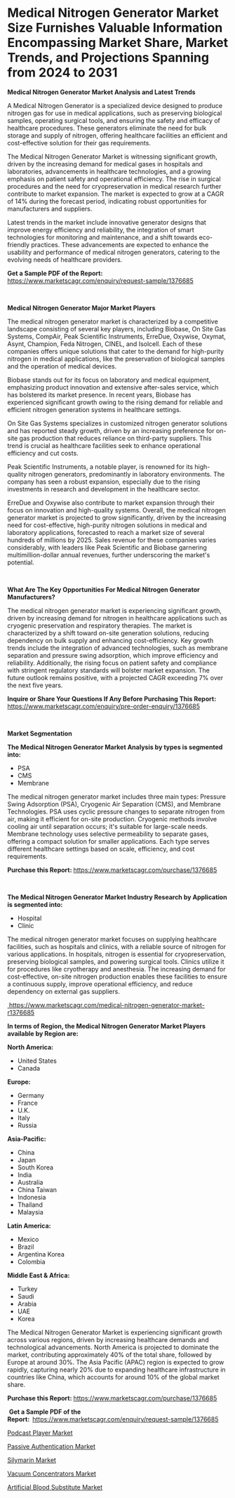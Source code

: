 <p><h1>Medical Nitrogen Generator Market Size Furnishes Valuable Information Encompassing Market Share, Market Trends, and Projections Spanning from 2024 to 2031</h1></p><p><strong>Medical Nitrogen Generator Market Analysis and Latest Trends</strong></p>
<p><p>A Medical Nitrogen Generator is a specialized device designed to produce nitrogen gas for use in medical applications, such as preserving biological samples, operating surgical tools, and ensuring the safety and efficacy of healthcare procedures. These generators eliminate the need for bulk storage and supply of nitrogen, offering healthcare facilities an efficient and cost-effective solution for their gas requirements.</p><p>The Medical Nitrogen Generator Market is witnessing significant growth, driven by the increasing demand for medical gases in hospitals and laboratories, advancements in healthcare technologies, and a growing emphasis on patient safety and operational efficiency. The rise in surgical procedures and the need for cryopreservation in medical research further contribute to market expansion. The market is expected to grow at a CAGR of 14% during the forecast period, indicating robust opportunities for manufacturers and suppliers. </p><p>Latest trends in the market include innovative generator designs that improve energy efficiency and reliability, the integration of smart technologies for monitoring and maintenance, and a shift towards eco-friendly practices. These advancements are expected to enhance the usability and performance of medical nitrogen generators, catering to the evolving needs of healthcare providers.</p></p>
<p><strong>Get a Sample PDF of the Report:&nbsp;</strong> <a href="https://www.marketscagr.com/enquiry/request-sample/1376685?utm_campaign=1284&utm_medium=2&utm_source=Github&utm_content=ia&utm_term=23102024&utm_id=medical-nitrogen-generator">https://www.marketscagr.com/enquiry/request-sample/1376685</a></p>
<p>&nbsp;</p>
<p><strong>Medical Nitrogen Generator Major Market Players</strong></p>
<p><p>The medical nitrogen generator market is characterized by a competitive landscape consisting of several key players, including Biobase, On Site Gas Systems, CompAir, Peak Scientific Instruments, ErreDue, Oxywise, Oxymat, Asynt, Champion, Feda Nitrogen, CINEL, and Isolcell. Each of these companies offers unique solutions that cater to the demand for high-purity nitrogen in medical applications, like the preservation of biological samples and the operation of medical devices.</p><p>Biobase stands out for its focus on laboratory and medical equipment, emphasizing product innovation and extensive after-sales service, which has bolstered its market presence. In recent years, Biobase has experienced significant growth owing to the rising demand for reliable and efficient nitrogen generation systems in healthcare settings.</p><p>On Site Gas Systems specializes in customized nitrogen generator solutions and has reported steady growth, driven by an increasing preference for on-site gas production that reduces reliance on third-party suppliers. This trend is crucial as healthcare facilities seek to enhance operational efficiency and cut costs.</p><p>Peak Scientific Instruments, a notable player, is renowned for its high-quality nitrogen generators, predominantly in laboratory environments. The company has seen a robust expansion, especially due to the rising investments in research and development in the healthcare sector. </p><p>ErreDue and Oxywise also contribute to market expansion through their focus on innovation and high-quality systems. Overall, the medical nitrogen generator market is projected to grow significantly, driven by the increasing need for cost-effective, high-purity nitrogen solutions in medical and laboratory applications, forecasted to reach a market size of several hundreds of millions by 2025. Sales revenue for these companies varies considerably, with leaders like Peak Scientific and Biobase garnering multimillion-dollar annual revenues, further underscoring the market's potential.</p></p>
<p>&nbsp;</p>
<p><strong>What Are The Key Opportunities For Medical Nitrogen Generator Manufacturers?</strong></p>
<p><p>The medical nitrogen generator market is experiencing significant growth, driven by increasing demand for nitrogen in healthcare applications such as cryogenic preservation and respiratory therapies. The market is characterized by a shift toward on-site generation solutions, reducing dependency on bulk supply and enhancing cost-efficiency. Key growth trends include the integration of advanced technologies, such as membrane separation and pressure swing adsorption, which improve efficiency and reliability. Additionally, the rising focus on patient safety and compliance with stringent regulatory standards will bolster market expansion. The future outlook remains positive, with a projected CAGR exceeding 7% over the next five years.</p></p>
<p><strong>Inquire or Share Your Questions If Any Before Purchasing This Report:</strong> <a href="https://www.marketscagr.com/enquiry/pre-order-enquiry/1376685?utm_campaign=1284&utm_medium=2&utm_source=Github&utm_content=ia&utm_term=23102024&utm_id=medical-nitrogen-generator">https://www.marketscagr.com/enquiry/pre-order-enquiry/1376685</a></p>
<p>&nbsp;</p>
<p><strong>Market Segmentation</strong></p>
<p><strong>The Medical Nitrogen Generator Market Analysis by types is segmented into:</strong></p>
<p><ul><li>PSA</li><li>CMS</li><li>Membrane</li></ul></p>
<p><p>The medical nitrogen generator market includes three main types: Pressure Swing Adsorption (PSA), Cryogenic Air Separation (CMS), and Membrane Technologies. PSA uses cyclic pressure changes to separate nitrogen from air, making it efficient for on-site production. Cryogenic methods involve cooling air until separation occurs; it's suitable for large-scale needs. Membrane technology uses selective permeability to separate gases, offering a compact solution for smaller applications. Each type serves different healthcare settings based on scale, efficiency, and cost requirements.</p></p>
<p><strong>Purchase this Report:&nbsp;</strong><a href="https://www.marketscagr.com/purchase/1376685?utm_campaign=1284&utm_medium=2&utm_source=Github&utm_content=ia&utm_term=23102024&utm_id=medical-nitrogen-generator">https://www.marketscagr.com/purchase/1376685</a></p>
<p>&nbsp;</p>
<p><strong>The Medical Nitrogen Generator Market Industry Research by Application is segmented into:</strong></p>
<p><ul><li>Hospital</li><li>Clinic</li></ul></p>
<p><p>The medical nitrogen generator market focuses on supplying healthcare facilities, such as hospitals and clinics, with a reliable source of nitrogen for various applications. In hospitals, nitrogen is essential for cryopreservation, preserving biological samples, and powering surgical tools. Clinics utilize it for procedures like cryotherapy and anesthesia. The increasing demand for cost-effective, on-site nitrogen production enables these facilities to ensure a continuous supply, improve operational efficiency, and reduce dependency on external gas suppliers.</p></p>
<p><a href="https://www.marketscagr.com/medical-nitrogen-generator-market-r1376685?utm_campaign=1284&utm_medium=2&utm_source=Github&utm_content=ia&utm_term=23102024&utm_id=medical-nitrogen-generator">&nbsp;https://www.marketscagr.com/medical-nitrogen-generator-market-r1376685</a></p>
<p><strong>In terms of Region, the Medical Nitrogen Generator Market Players available by Region are:</strong></p>
<p>
    <p> <strong> North America: </strong>
        <ul>
            <li>United States</li>
            <li>Canada</li>
        </ul>
        </p> 
    <p> <strong> Europe: </strong>
        <ul>
            <li>Germany</li>
            <li>France</li>
            <li>U.K.</li>
            <li>Italy</li>
            <li>Russia</li>
        </ul>
        </p> 
    <p> <strong> Asia-Pacific: </strong>
        <ul>
            <li>China</li>
            <li>Japan</li>
            <li>South Korea</li>
            <li>India</li>
            <li>Australia</li>
            <li>China Taiwan</li>
            <li>Indonesia</li>
            <li>Thailand</li>
            <li>Malaysia</li>
        </ul>
        </p> 
    <p> <strong> Latin America: </strong>
        <ul>
            <li>Mexico</li>
            <li>Brazil</li>
            <li>Argentina Korea</li>
            <li>Colombia</li>
        </ul>
        </p> 
    <p> <strong> Middle East & Africa: </strong>
        <ul>
            <li>Turkey</li>
            <li>Saudi</li>
            <li>Arabia</li>
            <li>UAE</li>
            <li>Korea</li>
        </ul>
    </p>
    </p>
<p><p>The Medical Nitrogen Generator Market is experiencing significant growth across various regions, driven by increasing healthcare demands and technological advancements. North America is projected to dominate the market, contributing approximately 40% of the total share, followed by Europe at around 30%. The Asia Pacific (APAC) region is expected to grow rapidly, capturing nearly 20% due to expanding healthcare infrastructure in countries like China, which accounts for around 10% of the global market share.</p></p>
<p><strong>Purchase this Report: </strong><a href="https://www.marketscagr.com/purchase/1376685?utm_campaign=1284&utm_medium=2&utm_source=Github&utm_content=ia&utm_term=23102024&utm_id=medical-nitrogen-generator">https://www.marketscagr.com/purchase/1376685</a></p>
<p>&nbsp;<strong>Get a Sample PDF of the Report:&nbsp;&nbsp;</strong><a href="https://www.marketscagr.com/enquiry/request-sample/1376685?utm_campaign=1284&utm_medium=2&utm_source=Github&utm_content=ia&utm_term=23102024&utm_id=medical-nitrogen-generator">https://www.marketscagr.com/enquiry/request-sample/1376685</a></p>
<p><strong></strong></p>
<p><p><a href="https://www.linkedin.com/pulse/podcast-player-market-analysis-product-segmentation-regional-forecasts-a2bgc?utm_campaign=1284&utm_medium=2&utm_source=Github&utm_content=ia&utm_term=23102024&utm_id=medical-nitrogen-generator">Podcast Player Market</a></p><p><a href="https://www.linkedin.com/pulse/evaluating-passive-authentication-market-trends-growth-opportunities-loedc?utm_campaign=1284&utm_medium=2&utm_source=Github&utm_content=ia&utm_term=23102024&utm_id=medical-nitrogen-generator">Passive Authentication Market</a></p><p><a href="https://www.linkedin.com/pulse/analyzing-global-silymarin-market-growth-prospects-future-forecast-hzfuc?utm_campaign=1284&utm_medium=2&utm_source=Github&utm_content=ia&utm_term=23102024&utm_id=medical-nitrogen-generator">Silymarin Market</a></p><p><a href="https://issuu.com/reportprime-2/docs/vacuum-concentrators-market-size-20_e119b286369178?utm_campaign=1284&utm_medium=2&utm_source=Github&utm_content=ia&utm_term=23102024&utm_id=medical-nitrogen-generator">Vacuum Concentrators Market</a></p><p><a href="https://www.linkedin.com/pulse/digital-transformation-artificial-blood-substitute-industry-market-qwdjc?utm_campaign=1284&utm_medium=2&utm_source=Github&utm_content=ia&utm_term=23102024&utm_id=medical-nitrogen-generator">Artificial Blood Substitute Market</a></p></p>